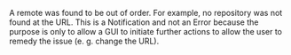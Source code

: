 A remote was found to be out of order. For example, no repository was not found at the URL. This is a Notification and not an Error because the purpose is only to allow a GUI to initiate further actions to allow the user to remedy the issue (e. g. change the URL).